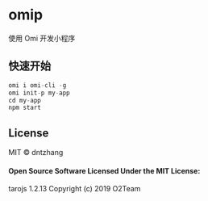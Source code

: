 # omip

使用 Omi 开发小程序

## 快速开始

```js
omi i omi-cli -g
omi init-p my-app
cd my-app
npm start
```

## License

MIT © dntzhang

#### Open Source Software Licensed Under the MIT License:

tarojs 1.2.13
Copyright (c) 2019 O2Team
